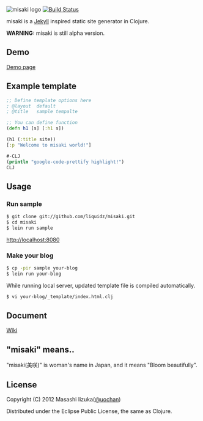 ![misaki logo](https://github.com/liquidz/misaki/raw/master/sample/public/img/logo.png)
[![Build Status](https://secure.travis-ci.org/liquidz/misaki.png?branch=master)](http://travis-ci.org/liquidz/misaki)

misaki is a [Jekyll](https://github.com/mojombo/jekyll) inspired static site generator in Clojure.

**WARNING:** misaki is still alpha version.

## Demo

[Demo page](http://liquidz.github.com/project/misaki/)

## Example template

```clojure
;; Define template options here
; @layout  default
; @title   sample tempalte

;; You can define function
(defn h1 [s] [:h1 s])

(h1 (:title site))
[:p "Welcome to misaki world!"]

#-CLJ
(println "google-code-prettify highlight!")
CLJ
```

## Usage

### Run sample

```bash
$ git clone git://github.com/liquidz/misaki.git
$ cd misaki
$ lein run sample
```
[http://localhost:8080](http://localhost:8080)

### Make your blog

```bash
$ cp -pir sample your-blog
$ lein run your-blog
```

While running local server, updated template file is compiled automatically.

```bash
$ vi your-blog/_template/index.html.clj
```

## Document

[Wiki](https://github.com/liquidz/misaki/wiki)

## "misaki" means..

"misaki(美咲)" is woman's name in Japan, and it means "Bloom beautifully".

## License

Copyright (C) 2012 Masashi Iizuka([@uochan](http://twitter.com/uochan/)) 

Distributed under the Eclipse Public License, the same as Clojure. 

